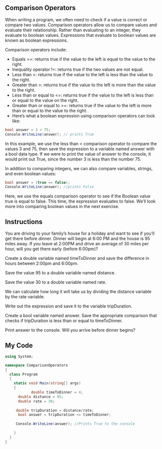 ## Comparison Operators

When writing a program, we often need to check if a value is correct or compare two values. Comparison operators allow us to compare values and evaluate their relationship. Rather than evaluating to an integer, they evaluate to boolean values. Expressions that evaluate to boolean values are known as boolean expressions.

Comparison operators include:

* Equals ==: returns true if the value to the left is equal to the value to the right.
* Inequality operator !=: returns true if the two values are not equal.
* Less than <: returns true if the value to the left is less than the value to the right.
* Greater than >: returns true if the value to the left is more than the value to the right.
* Less than or equal to <=: returns true if the value to the left is less than or equal to the value on the right.
* Greater than or equal to >=: returns true if the value to the left is more than or equal to the value to the right.
* Here’s what a boolean expression using comparison operators can look like:
```c#
bool answer = 3 < 75; 
Console.WriteLine(answer); // prints True
```
In this example, we use the less than < comparison operator to compare the values 3 and 75, then save the expression to a variable named answer with a bool data type. If we were to print the value of answer to the console, it would print out True, since the number 3 is less than the number 75.

In addition to comparing integers, we can also compare variables, strings, and even boolean values:
```c#
bool answer = (true == false);
Console.WriteLine(answer); //prints False
```
Here, we use the equals comparison operator to see if the Boolean value true is equal to false. This time, the expression evaluates to false. We’ll look more into comparing boolean values in the next exercise.

## Instructions

You are driving to your family’s house for a holiday and want to see if you’ll get there before dinner. Dinner will begin at 6:00 PM and the house is 95 miles away. If you leave at 2:00PM and drive an average of 30 miles per hour, will you get there early (before 6:00pm)?

Create a double variable named timeToDinner and save the difference in hours between 2:00pm and 6:00pm.

Save the value 95 to a double variable named distance.

Save the value 30 to a double variable named rate.

We can calculate how long it will take us by dividing the distance variable by the rate variable.

Write out the expression and save it to the variable tripDuration.

Create a bool variable named answer. Save the appropriate comparison that checks if tripDuration is less than or equal to timeToDinner.

Print answer to the console. Will you arrive before dinner begins?

## My Code
```c#
using System;

namespace ComparisonOperators
{
  class Program
  {
    static void Main(string[] args)
    {
			double timeToDinner = 4;
      double distance = 95;
      double rate = 30;
      
     double tripDuration = distance/rate;
      bool answer = tripDuration <= timeToDinner;
      
     Console.WriteLine(answer); //Prints True to the console
      
    }
  }
}

```
